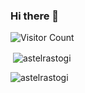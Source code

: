 ### Hi there 👋

<!-- 
**astelrastogi/astelrastogi** is a ✨ _special_ ✨ repository because its `README.md` (this file) appears on your GitHub profile.

Here are some ideas to get you started:

- 🔭 I’m currently working on ...
- 🌱 I’m currently learning ...
- 👯 I’m looking to collaborate on ...
- 🤔 I’m looking for help with ...
- 💬 Ask me about ...
- 📫 How to reach me: ...
- 😄 Pronouns: ...
- ⚡ Fun fact: ... -->




![Visitor Count](https://profile-counter.glitch.me/astelrastogi/count.svg)

</p>
<p>&nbsp;<img align="center" src="https://github-readme-stats.vercel.app/api?username=astelrastogi&show_icons=true&locale=en" alt="astelrastogi" /></p>

<p><img align="center" src="https://github-readme-streak-stats.herokuapp.com/?user=astelrastogi&" alt="astelrastogi" /></p>
